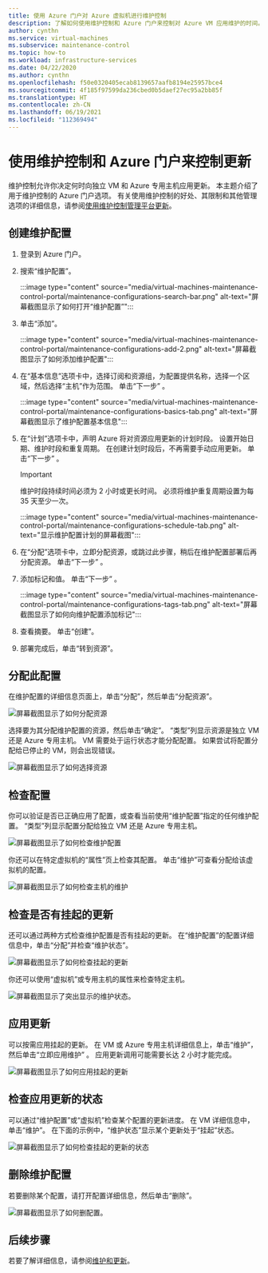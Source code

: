 ```yaml
---
title: 使用 Azure 门户对 Azure 虚拟机进行维护控制
description: 了解如何使用维护控制和 Azure 门户来控制对 Azure VM 应用维护的时间。
author: cynthn
ms.service: virtual-machines
ms.subservice: maintenance-control
ms.topic: how-to
ms.workload: infrastructure-services
ms.date: 04/22/2020
ms.author: cynthn
ms.openlocfilehash: f50e0320405ecab8139657aafb8194e25957bce4
ms.sourcegitcommit: 4f185f97599da236cbed0b5daef27ec95a2bb85f
ms.translationtype: HT
ms.contentlocale: zh-CN
ms.lasthandoff: 06/19/2021
ms.locfileid: "112369494"
---
```

# <a name="control-updates-with-maintenance-control-and-the-azure-portal"></a>使用维护控制和 Azure 门户来控制更新

维护控制允许你决定何时向独立 VM 和 Azure 专用主机应用更新。 本主题介绍了用于维护控制的 Azure 门户选项。 有关使用维护控制的好处、其限制和其他管理选项的详细信息，请参阅[使用维护控制管理平台更新](maintenance-control.md)。

## <a name="create-a-maintenance-configuration"></a>创建维护配置

1. 登录到 Azure 门户。

1. 搜索“维护配置”。
    
    :::image type="content" source="media/virtual-machines-maintenance-control-portal/maintenance-configurations-search-bar.png" alt-text="屏幕截图显示了如何打开“维护配置”":::

1. 单击“添加”。

    :::image type="content" source="media/virtual-machines-maintenance-control-portal/maintenance-configurations-add-2.png" alt-text="屏幕截图显示了如何添加维护配置":::

1. 在“基本信息”选项卡中，选择订阅和资源组，为配置提供名称，选择一个区域，然后选择“主机”作为范围。 单击“下一步” 。
    
    :::image type="content" source="media/virtual-machines-maintenance-control-portal/maintenance-configurations-basics-tab.png" alt-text="屏幕截图显示了维护配置基本信息":::

1. 在“计划”选项卡中，声明 Azure 将对资源应用更新的计划时段。 设置开始日期、维护时段和重复周期。 在创建计划时段后，不再需要手动应用更新。 单击“下一步”  。 

    > [!IMPORTANT]
    > 维护时段持续时间必须为 2 小时或更长时间。 必须将维护重复周期设置为每 35 天至少一次。 

    :::image type="content" source="media/virtual-machines-maintenance-control-portal/maintenance-configurations-schedule-tab.png" alt-text="显示维护配置计划的屏幕截图":::

1. 在“分配”选项卡中，立即分配资源，或跳过此步骤，稍后在维护配置部署后再分配资源。 单击“下一步”  。

1. 添加标记和值。 单击“下一步” 。
    
    :::image type="content" source="media/virtual-machines-maintenance-control-portal/maintenance-configurations-tags-tab.png" alt-text="屏幕截图显示了如何向维护配置添加标记":::

1. 查看摘要。 单击“创建”。

1. 部署完成后，单击“转到资源”。


## <a name="assign-the-configuration"></a>分配此配置

在维护配置的详细信息页面上，单击“分配”，然后单击“分配资源”。 

![屏幕截图显示了如何分配资源](media/virtual-machines-maintenance-control-portal/maintenance-configurations-add-assignment.png)

选择要为其分配维护配置的资源，然后单击“确定”。 “类型”列显示资源是独立 VM 还是 Azure 专用主机。 VM 需要处于运行状态才能分配配置。 如果尝试将配置分配给已停止的 VM，则会出现错误。 

<!---Shantanu to add details about the error case--->

![屏幕截图显示了如何选择资源](media/virtual-machines-maintenance-control-portal/maintenance-configurations-select-resource.png)

## <a name="check-configuration"></a>检查配置

你可以验证是否已正确应用了配置，或查看当前使用“维护配置”指定的任何维护配置。 “类型”列显示配置分配给独立 VM 还是 Azure 专用主机。 

![屏幕截图显示了如何检查维护配置](media/virtual-machines-maintenance-control-portal/maintenance-configurations-host-type.png)

你还可以在特定虚拟机的“属性”页上检查其配置。 单击“维护”可查看分配给该虚拟机的配置。

![屏幕截图显示了如何检查主机的维护](media/virtual-machines-maintenance-control-portal/maintenance-configurations-check-config.png)

## <a name="check-for-pending-updates"></a>检查是否有挂起的更新

还可以通过两种方式检查维护配置是否有挂起的更新。 在“维护配置”的配置详细信息中，单击“分配”并检查“维护状态”。

![屏幕截图显示了如何检查挂起的更新](media/virtual-machines-maintenance-control-portal/maintenance-configurations-pending.png)

你还可以使用“虚拟机”或专用主机的属性来检查特定主机。 

![屏幕截图显示了突出显示的维护状态。](media/virtual-machines-maintenance-control-portal/maintenance-configurations-pending-vm.png)

## <a name="apply-updates"></a>应用更新

可以按需应用挂起的更新。 在 VM 或 Azure 专用主机详细信息上，单击“维护”，然后单击“立即应用维护” 。 应用更新调用可能需要长达 2 小时才能完成。

![屏幕截图显示了如何应用挂起的更新](media/virtual-machines-maintenance-control-portal/maintenance-configurations-apply-updates-now.png)

## <a name="check-the-status-of-applying-updates"></a>检查应用更新的状态 

可以通过“维护配置”或“虚拟机”检查某个配置的更新进度。 在 VM 详细信息中，单击“维护”。 在下面的示例中，“维护状态”显示某个更新处于“挂起”状态。

![屏幕截图显示了如何检查挂起的更新的状态](media/virtual-machines-maintenance-control-portal/maintenance-configurations-status.png)

## <a name="delete-a-maintenance-configuration"></a>删除维护配置

若要删除某个配置，请打开配置详细信息，然后单击“删除”。

![屏幕截图显示了如何删配置。](media/virtual-machines-maintenance-control-portal/maintenance-configurations-delete.png)


## <a name="next-steps"></a>后续步骤

若要了解详细信息，请参阅[维护和更新](maintenance-and-updates.md)。
